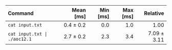 | Command | Mean [ms] | Min [ms] | Max [ms] | Relative |
|:---|---:|---:|---:|---:|
| `cat input.txt` | 0.4 ± 0.2 | 0.0 | 1.0 | 1.00 |
| `cat input.txt \| ./aoc12.1` | 2.7 ± 0.2 | 2.3 | 3.4 | 7.09 ± 3.11 |

